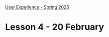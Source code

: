 [User Experience - Spring 2025](https://github.com/arturomorarioja-kea/WD_UX_F25/blob/main/README.md)

# Lesson 4 - 20 February

[--> Git clone https://github.com/arturomorarioja/js_food_repo_ux_f25_u8_prep]: #
[--> Ask about Restaurant, Music CDs and TMDB]: #
[--> Food Repo. Style: lateral margins. Form submit button cursor pointer on hover. Dialog instead of alert. Then make the about page a dialog. Responsiveness. clamp()]: #
[--> Show code samples Append strategies 1 & 2, Document fragment, Basic fetch]: #
[--> Show code samples CSS3 Background(https://codepen.io/arturomorarioja/pen/xxQqRgY), CSS3 Responsive Font and Image(https://codepen.io/arturomorarioja/pen/MWzpJjG), Flexbox(https://github.com/arturomorarioja/css_flexbox)]: #

[## In-class exercise]: #

[### Navigation and Wayfinding]: #
[- Do the following exercise in groups of 4 students:]: #
[  - Find at least one website example of each one of the following wayfinding resources:]: #
[    - Breadcrumbs]: #
[    - URL structures]: #
[    - Calls to action]: #
[    - Consistency in the use of landmarks]: #
[    - Mega menus]: #
[  - Show your findings to the class next week]: #

[## Class takeaways]: #

[### HTML5]: #
[Check out the slide deck **HTML5**, with especial attention to:]: #
[- The `<dialog>` element]: #

[### CSS3]: #
[Check out the slide deck **CSS3**, with especial attention to:]: #
[- Variables and Calculations]: #
[Check out the slide deck **Responsive Web Design**, with especial attention to:]: #
[- Responsive Web Design Recommendations]: #
[- CSS3 Media Queries]: #
[- Mobile First Design]: #
[- Flexbox]: #

[### JavaScript]: #
[Check out:]: #
[- The slide deck **Introduction to JavaScript**, with especial attention to ES modules]: #
[- Code samples:]: #
[-->  - Append strategies(https://github.com/arturomorarioja/js_append_strategies)]: #
[-->  - Append strategies 2(https://github.com/arturomorarioja/js_append_strategies_v2)]: #
[-->  - Document fragment(https://codepen.io/arturomorarioja/pen/QwLaVMj)]: #
[-->  - Basic fetch(https://github.com/arturomorarioja/js_basic_fetch)]: #
[  - API consumption(https://github.com/arturomorarioja/kea_js_api_consumption)]: #
[  - ES Modules(https://github.com/arturomorarioja/js_modules)]: #

[## Homework]: #

[### Information Architecture]: #
[- Check out the slides on **IA Navigation and Wayfinding**, with especial attention to:]: #
[  - Navigation structures]: #
[  - Wayfinding methods (breadcrumbs, URL structures, CTAs, landmarks and mega menus)]: #

[### First Mandatory Assignment(https://kea-fronter.itslearning.com/LearningToolElement/ViewLearningToolElement.aspx?LearningToolElementId=1344451)]: #
[- Deliver the *Music CDs* exercise(https://kea-fronter.itslearning.com/LearningToolElement/ViewLearningToolElement.aspx?LearningToolElementId=1344535). The deadline is on 2/4, but I will only provide individual feedback to those who submit before Wednesday and only if you specify in your delivery that you want individual feedback]: #
